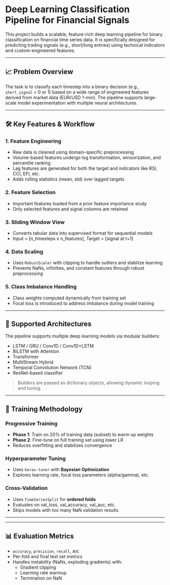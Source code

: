 # Deep Learning Classification Pipeline for Financial Signals

This project builds a scalable, feature-rich deep learning pipeline for binary classification on financial time series data. It is specifically designed for predicting trading signals (e.g., short/long entries) using technical indicators and custom-engineered features.

---

## 📈 Problem Overview

The task is to classify each timestep into a binary decision (e.g., `short_signal` = 0 or 1) based on a wide range of engineered features derived from market data (EUR/USD 1-min). The pipeline supports large-scale model experimentation with multiple neural architectures.

---

## 🛠️ Key Features & Workflow

### 1. **Feature Engineering**
- Raw data is cleaned using domain-specific preprocessing
- Volume-based features undergo log transformation, winsorization, and percentile ranking
- Lag features are generated for both the target and indicators like RSI, CCI, EFI, etc.
- Adds rolling statistics (mean, std) over lagged targets

### 2. **Feature Selection**
- Important features loaded from a prior feature importance study
- Only selected features and signal columns are retained

### 3. **Sliding Window View**
- Converts tabular data into supervised format for sequential models
- Input = [n_timesteps x n_features], Target = [signal at t+1]

### 4. **Data Scaling**
- Uses `RobustScaler` with clipping to handle outliers and stabilize learning
- Prevents NaNs, infinities, and constant features through robust preprocessing

### 5. **Class Imbalance Handling**
- Class weights computed dynamically from training set
- Focal loss is introduced to address imbalance during model training

---

## 🧠 Supported Architectures
The pipeline supports multiple deep learning models via modular builders:

- LSTM / GRU / Conv1D / Conv1D+LSTM
- BiLSTM with Attention
- Transformer
- MultiStream Hybrid
- Temporal Convolution Network (TCN)
- ResNet-based classifier

> Builders are passed as dictionary objects, allowing dynamic looping and tuning.

---

## 🧪 Training Methodology

### Progressive Training
- **Phase 1**: Train on 20% of training data (subset) to warm up weights
- **Phase 2**: Fine-tune on full training set using lower LR
- Reduces overfitting and stabilizes convergence

### Hyperparameter Tuning
- Uses `keras-tuner` with **Bayesian Optimization**
- Explores learning rate, focal loss parameters (alpha/gamma), etc.

### Cross-Validation
- Uses `TimeSeriesSplit` for **ordered folds**
- Evaluates on val_loss, val_accuracy, val_auc, etc.
- Skips models with too many NaN validation results

---

---

## 📊 Evaluation Metrics

- `accuracy`, `precision`, `recall`, `AUC`
- Per-fold and final test set metrics
- Handles instability (NaNs, exploding gradients) with:
  - Gradient clipping
  - Learning rate warmup
  - Termination on NaN
